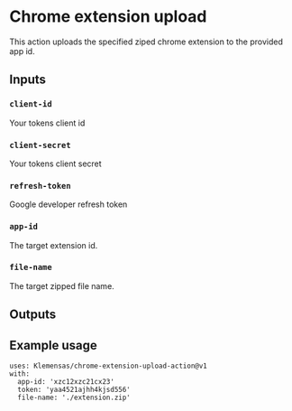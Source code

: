 # Chrome extension upload

This action uploads the specified ziped chrome extension to the provided app id.

## Inputs

### `client-id`

Your tokens client id

### `client-secret`

Your tokens client secret

### `refresh-token`

Google developer refresh token

### `app-id`

The target extension id.

### `file-name`

The target zipped file name.

## Outputs

## Example usage

```
uses: Klemensas/chrome-extension-upload-action@v1
with:
  app-id: 'xzc12xzc21cx23'
  token: 'yaa4521ajhh4kjsd556'
  file-name: './extension.zip'
```